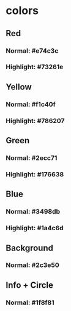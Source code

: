 # colors
## Red
### Normal: #e74c3c
### Highlight: #73261e
## Yellow
### Normal: #f1c40f
### Highlight: #786207
## Green
### Normal: #2ecc71
### Highlight: #176638
## Blue
### Normal: #3498db
### Highlight: #1a4c6d
## Background
### Normal: #2c3e50
## Info + Circle
### Normal: #1f8f81
